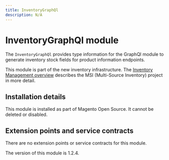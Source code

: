 ```yaml
---
title: InventoryGraphQl
description: N/A
---
```


# InventoryGraphQl module

The `InventoryGraphQl` provides type information for the GraphQl module
                       to generate inventory stock fields for product information endpoints.

This module is part of the new inventory infrastructure. The
[Inventory Management overview](https://developer.adobe.com/commerce/webapi/rest/inventory/index.html)
describes the MSI (Multi-Source Inventory) project in more detail.

## Installation details

This module is installed as part of Magento Open Source. It cannot be deleted or disabled.

## Extension points and service contracts

There are no extension points or service contracts for this module.

<InlineAlert slots="text" />
The version of this module is 1.2.4.
